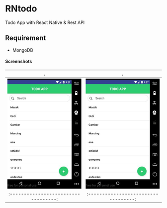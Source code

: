 # RNtodo
Todo App with React Native & Rest API

## Requirement
- MongoDB

#### Screenshots
.                                   |  .                        
:----------------------------------:|:----------------------------------:
![screenshots1](screenshots/1.jpg)  | ![screenshots2](screenshots/1.jpg)  
:----------------------------------:|:----------------------------------: